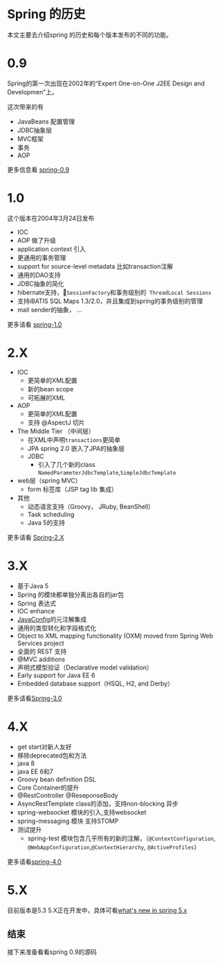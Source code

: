 # Spring 的历史
本文主要去介绍spring 的历史和每个版本发布的不同的功能。

# 0.9 
Spring的第一次出现在2002年的“Expert One-on-One J2EE Design and Developmen”上。

这次带来的有

- JavaBeans 配置管理
- JDBC抽象层
- MVC框架
- 事务
- AOP

更多信息看 [spring-0.9](https://github.com/HackerRookie/spring-framework-0.9)

# 1.0 
这个版本在2004年3月24日发布

- IOC
- AOP 做了升级
- application context 引入
- 更通用的事务管理
- support for source-level metadata 比如transaction注解
- 通用的DAO支持
- JDBC抽象的简化
- hibernate支持，`SessionFactory`和事务级别的` ThreadLocal Sessions`
- 支持iBATIS SQL Maps 1.3/2.0，并且集成到spring的事务级别的管理
- mail sender的抽象，
...

更多请看 [spring-1.0](https://spring.io/blog/2004/03/24/spring-framework-1-0-final-released)

# 2.X
- IOC 
  - 更简单的XML配置
  - 新的bean scope
  - 可拓展的XML
- AOP
  - 更简单的XML配置
  - 支持 @AspectJ 切片
- The Middle Tier （中间层）
  - 在XML中声明`transactions`更简单
  - JPA spring 2.0 嵌入了JPA的抽象层
  - JDBC 
    - 引入了几个新的class ` NamedParameterJdbcTemplate`,`SimpleJdbcTemplate`
- web层（spring MVC）
  - form 标签库（JSP tag lib 集成）
- 其他
  - 动态语言支持（Groovy， JRuby, BeanShell）
  -  Task scheduling
  -  Java 5的支持

更多请看 [Spring-2.X](https://docs.spring.io/spring/docs/2.0.x/reference/new-in-2.html)


# 3.X
- 基于Java 5
- Spring 的模块都单独分离出各自的jar包
-  Spring 表达式
- IOC enhance 
- [JavaConfig]()的元注解集成
- 通用的类型转化和字段格式化
- Object to XML mapping functionality (OXM) moved from Spring Web Services project
- 全面的 REST 支持
- @MVC additions
- 声明式模型验证（Declarative model validation）
- Early support for Java EE 6
- Embedded database support（HSQL, H2, and Derby）


更多请看[Spring-3.0](https://docs.spring.io/spring/docs/3.0.x/spring-framework-reference/html/new-in-3.html)

# 4.X

- get start对新人友好
- 移除deprecated包和方法
- java 8
- java EE 6和7
- Groovy bean definition DSL
- Core Container的提升
- @RestController @ReseponseBody
- AsyncRestTemplate class的添加，支持non-blocking 异步
- spring-websocket 模块的引入,支持websocket
- spring-messaging 模块 支持STOMP
- 测试提升
  - spring-test 模块包含几乎所有的新的注解，（`@ContextConfiguration`, ` @WebAppConfiguration`,`@ContextHierarchy`, `@ActiveProfiles`）

更多请看[spring-4.0](https://docs.spring.io/spring/docs/4.1.5.RELEASE/spring-framework-reference/html/new-in-4.0.html)

# 5.X

目前版本是5.3
5.X正在开发中，具体可看[what's new in spring 5.x](https://github.com/spring-projects/spring-framework/wiki/What%27s-New-in-Spring-Framework-5.x)

## 结束

接下来准备看看spring 0.9的源码
